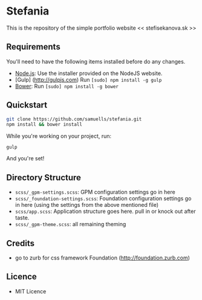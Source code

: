 # Stefania

This is the repository of the simple portfolio website << stefisekanova.sk >>

## Requirements

You'll need to have the following items installed before do any changes.

  * [Node.js](http://nodejs.org): Use the installer provided on the NodeJS website.
  * [Gulp] (http://gulpjs.com) Run `[sudo] npm install -g gulp`
  * [Bower](http://bower.io): Run `[sudo] npm install -g bower`

## Quickstart

```bash
git clone https://github.com/samuells/stefania.git
npm install && bower install
```

While you're working on your project, run:

`gulp`

And you're set!

## Directory Structure

  * `scss/_gpm-settings.scss`: GPM configuration settings go in here
  * `scss/_foundation-settings.scss`: Foundation configuration settings go in here (using the settings from the above mentioned file)
  * `scss/app.scss`: Application structure goes here. pull in or knock out after taste.
  * `scss/_gpm-theme.scss`: all remaining theming
  
## Credits

  * go to zurb for css framework Foundation (http://foundation.zurb.com)

## Licence

  * MIT Licence